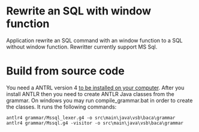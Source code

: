 # Rewrite an SQL with window function

Application rewrite an SQL command with an window function to a SQL without window function. Rewritter currently support MS Sql.

# Build from source code

You need a ANTRL version 4 [to be installed on your computer](https://github.com/antlr/antlr4/blob/master/doc/getting-started.md). 
After you install ANTLR then you need to create ANTLR Java classes from the grammar. On windows you may run compile_grammar.bat in order to create the classes. It runs the following commands:

```shell
antlr4 grammar/Mssql_lexer.g4 -o src\main\java\vsb\baca\grammar 
antlr4 grammar/Mssql.g4 -visitor -o src\main\java\vsb\baca\grammar
```

